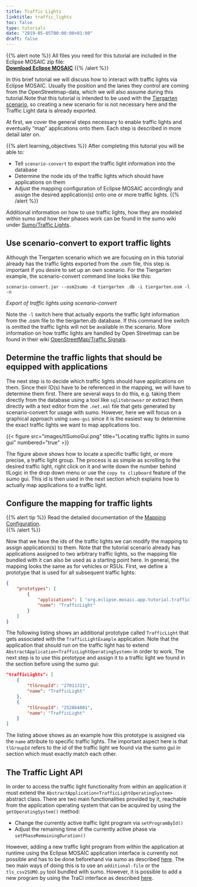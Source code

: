 ```yaml
---
title: Traffic Lights 
linktitle: traffic_lights
toc: false
type: tutorials
date: "2019-05-05T00:00:00+01:00"
draft: false
---
```


{{% alert note %}}
All files you need for this tutorial are included in the Eclipse MOSAIC zip file:  
**[Download Eclipse MOSAIC](/download)**
{{% /alert %}}

In this brief tutorial we will discuss how to interact with traffic lights via Eclipse MOSAIC. Usually the position and 
the lanes they control are coming from the OpenStreetmap-data, which we will also assume during this tutorial.Note that
this tutorial is intended to be used with the [Tiergarten scenario](/tutorials/tiergarten),
so creating a new scenario for is not necessary here and the Traffic Light data is already exported.

At first, we cover the general steps necessary to enable traffic lights and eventually “map” applications onto them. Each
step is described in more detail later on.

{{% alert learning_objectives %}}
After completing this tutorial you will be able to:
- Tell `scenario-convert` to export the traffic light information into the database
- Determine the node ids of the traffic lights which should have applications on them
- Adjust the mapping configuration of Eclipse MOSAIC accordingly and assign the desired application(s) onto one or more
traffic lights.
{{% /alert %}}

Additional information on how to use traffic lights, how they are modeled within sumo and how their phases work can be
found in the sumo wiki under [Sumo/Traffic Lights](https://sumo.dlr.de/docs/Simulation/Traffic_Lights.html).

## Use scenario-convert to export traffic lights

Although the Tiergarten scenario which we are focusing on in this tutorial already has the traffic lights exported from 
the .osm file, this step is important if you desire to set up an own scenario.
For the Tiergarten example, the scenario-convert command line looks like this:

```windows
scenario-convert.jar --osm2sumo -d tiergarten .db -i tiergarten.osm -l -n
```
_Export of traffic lights using scenario-convert_

Note the `-l` switch here that actually exports the traffic light information from the .osm file to the tiergarten.db database.
If this command line switch is omitted the traffic lights will not be available in the scenario.
More information on how traffic lights are handled by Open Streetmap can be found in their wiki
[OpenStreetMap/Traffic Signals](https://wiki.openstreetmap.org/wiki/Tag:highway%3Dtraffic_signals).

## Determine the traffic lights that should be equipped with applications

The next step is to decide which traffic lights should have applications on them. Since their ID(s) have to be referenced
in the mapping, we will have to determine them first. There are several ways to do this, e.g. taking them directly from 
the database using a tool like `sqlitebrowser` or extract them directly with a text editor from the `.net.xml` file that 
gets generated by scenario-convert for usage with sumo. However, here we will focus on a graphical approach using
`sumo-gui` since it is the easiest way to determine the exact traffic lights we want to map applications too.

{{< figure src="images/tlSumoGui.png" title="Locating traffic lights in sumo gui" numbered="true" >}}

The figure above shows how to locate a specific traffic light, or more precise, a traffic light group. The process is as 
simple as scrolling to the desired traffic light, right click on it and write down the number behind tlLogic in the drop 
down menu or use the `copy to clipboard` feature of the sumo gui. This id is then used in the next section which explains 
how to actually map applications to a traffic light.

## Configure the mapping for traffic lights

{{% alert tip %}}
Read the detailed documentation of the [Mapping Configuration](/docs/mosaic_configuration/mapping_ambassador_config).  
{{% /alert %}}

Now that we have the ids of the traffic lights we can modify the mapping to assign application(s) to them. Note that the 
tutorial scenario already has applications assigned to two arbitrary traffic lights, so the mapping file bundled with it 
can also be used as a starting point here. In general, the mapping looks the same as for vehicles or RSUs. First, we 
define a prototype that is used for all subsequent traffic lights:

```json
{
	"prototypes": [
		{
			"applications": [ "org.eclipse.mosaic.app.tutorial.trafficlight.TrafficLightControlApp" ],
			"name": "TrafficLight"
		}
	]
}
```

The following listing shows an additional prototype called `TrafficLight` that gets associated
with the `TrafficLightExample` application. Note that the application that should run on the traffic light has to extend
`AbstractApplication<TrafficLightOperatingSystem>` in order to work. The next step is to use this prototype and assign
it to a traffic light we found in the section before using the sumo gui:

```json
"trafficLights": [
	{
		"tlGroupId": "27011311",
		"name": "TrafficLight"
	},
	{
		"tlGroupId": "252864801",
		"name": "TrafficLight"
	}
]
```

The listing above shows as an example how this prototype is assigned via the `name` attribute to specific traffic lights.
The important aspect here is that `tlGroupId` refers to the id of the traffic light we found via the sumo gui in section
which must exactly match each other.

## The Traffic Light API

In order to access the traffic light functionality from within an application it must extend the
`AbstractApplication<TrafficLightOperatingSystem>` abstract class. There are two main functionalities provided by it,
reachable from the application operating system that can be acquired by using the `getOperatingSystem()` method:

* Change the currently active traffic light program via `setProgramById()`
* Adjust the remaining time of the currently active phase via `setPhaseRemainingDuration()`

However, adding a new traffic light program from within the application at runtime using the Eclipse MOSAIC application 
interface is currently not possible and has to be done beforehand via sumo as described
[here](http://sumo.dlr.de/wiki/Simulation/Traffic_Lights). The two main ways of doing this is to use an `additional-file`
or the `tls_csv2SUMO.py` tool bundled with sumo. However, it is possible to add a new program by using the TraCI
interface as described [here](http://sumo.dlr.de/wiki/TraCI/Change_Traffic_Lights_State).
